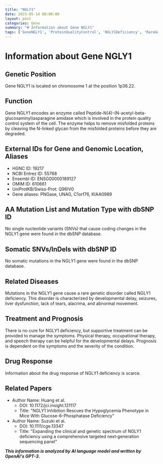 ```yaml
---
title: "NGLY1"
date: 2023-05-14 00:00:00
layout: post
categories: Gene
summary: "# Information about Gene NGLY1"
tags: ['GeneNGLY1', 'ProteinQualityControl', 'NGLY1Deficiency', 'RareGeneticDisorder', 'SupportiveTreatment', 'DevelopmentalDelay', 'Enzyme', 'MisfoldedProteins']
---
```


# Information about Gene NGLY1

## Genetic Position
Gene NGLY1 is located on chromosome 1 at the position 1p36.22.

## Function
Gene NGLY1 encodes an enzyme called Peptide-N(4)-(N-acetyl-beta-glucosaminyl)asparagine amidase which is involved in the protein quality control system of the cell. The enzyme helps to remove misfolded proteins by cleaving the N-linked glycan from the misfolded proteins before they are degraded.

## External IDs for Gene and Genomic Location, Aliases
* HGNC ID: 19217
* NCBI Entrez ID: 55768
* Ensembl ID: ENSG00000189127
* OMIM ID: 610661
* UniProtKB/Swiss-Prot: Q96IV0
* Gene aliases: PNGase, UNAG, C1orf76, KIAA0989

## AA Mutation List and Mutation Type with dbSNP ID
No single nucleotide variants (SNVs) that cause coding changes in the NGLY1 gene were found in the dbSNP database. 

## Somatic SNVs/InDels with dbSNP ID
No somatic mutations in the NGLY1 gene were found in the dbSNP database.

## Related Diseases
Mutations in the NGLY1 gene cause a rare genetic disorder called NGLY1 deficiency. This disorder is characterized by developmental delay, seizures, liver dysfunction, lack of tears, alacrima, and abnormal movement. 

## Treatment and Prognosis
There is no cure for NGLY1 deficiency, but supportive treatment can be provided to manage the symptoms. Physical therapy, occupational therapy, and speech therapy can be helpful for the developmental delays. Prognosis is dependent on the symptoms and the severity of the condition.

## Drug Response
Information about the drug response of NGLY1 deficiency is scarce.

## Related Papers
* Author Name: Huang et al.
  * DOI: 10.1172/jci.insight.121117
  * Title: "NGLY1 Inhibition Rescues the Hypoglycemia Phenotype in Mice With Glucose-6-Phosphatase Deficiency"
* Author Name: Suzuki et al.
  * DOI: 10.1111/cge.13347
  * Title: "Expanding the clinical and genetic spectrum of NGLY1 deficiency using a comprehensive targeted next‐generation sequencing panel"

**_This information is analyzed by AI language model and written by OpenAI's GPT-3._**